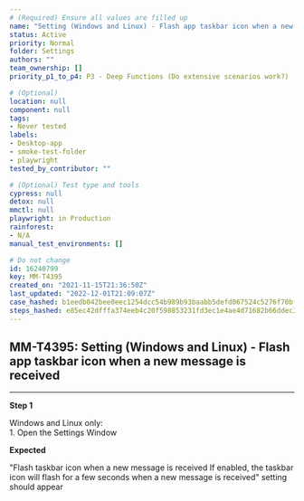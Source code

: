 ```yaml
---
# (Required) Ensure all values are filled up
name: "Setting (Windows and Linux) - Flash app taskbar icon when a new message is received"
status: Active
priority: Normal
folder: Settings
authors: ""
team_ownership: []
priority_p1_to_p4: P3 - Deep Functions (Do extensive scenarios work?)

# (Optional)
location: null
component: null
tags: 
- Never tested
labels: 
- Desktop-app
- smoke-test-folder
- playwright
tested_by_contributor: ""

# (Optional) Test type and tools
cypress: null
detox: null
mmctl: null
playwright: in Production
rainforest: 
- N/A
manual_test_environments: []

# Do not change
id: 16240799
key: MM-T4395
created_on: "2021-11-15T21:36:50Z"
last_updated: "2022-12-01T21:09:07Z"
case_hashed: b1eedb042bee0eec1254dcc54b989b93baabb5defd067524c5276f70bffa900d4fafca4bcd141b3a66585575149524c1
steps_hashed: e85ec42dfffa374eeb4c20f598853231fd3ec1e4ae4d71682b66ddec3ab64ac5ad573f64062e1d07545fec15b8f9887c
---
```


<!-- (Auto-generated) Based on frontmatter's "key" and "name" -->

## MM-T4395: Setting (Windows and Linux) - Flash app taskbar icon when a new message is received

---

**Step 1**

Windows and Linux only:\
1\. Open the Settings Window

**Expected**

"Flash taskbar icon when a new message is received If enabled, the taskbar icon will flash for a few seconds when a new message is received" setting should appear
